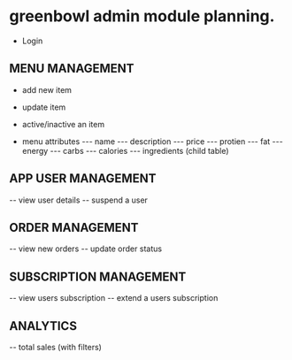 # greenbowl admin module planning.

- Login

## MENU MANAGEMENT
- add new item
- update item
- active/inactive an item

- menu attributes
--- name
--- description
--- price
--- protien
--- fat
--- energy
--- carbs
--- calories
--- ingredients (child table)


## APP USER MANAGEMENT
-- view user details 
-- suspend a user

## ORDER MANAGEMENT
-- view new orders 
-- update order status

## SUBSCRIPTION MANAGEMENT
-- view users subscription
-- extend a users subscription

## ANALYTICS
-- total sales (with filters)
